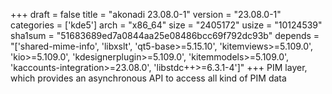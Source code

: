 +++
draft = false
title = "akonadi 23.08.0-1"
version = "23.08.0-1"
categories = ['kde5']
arch = "x86_64"
size = "2405172"
usize = "10124539"
sha1sum = "51683689ed7a0844aa25e08486bcc69f792dc93b"
depends = "['shared-mime-info', 'libxslt', 'qt5-base>=5.15.10', 'kitemviews>=5.109.0', 'kio>=5.109.0', 'kdesignerplugin>=5.109.0', 'kitemmodels>=5.109.0', 'kaccounts-integration>=23.08.0', 'libstdc++>=6.3.1-4']"
+++
PIM layer, which provides an asynchronous API to access all kind of PIM data